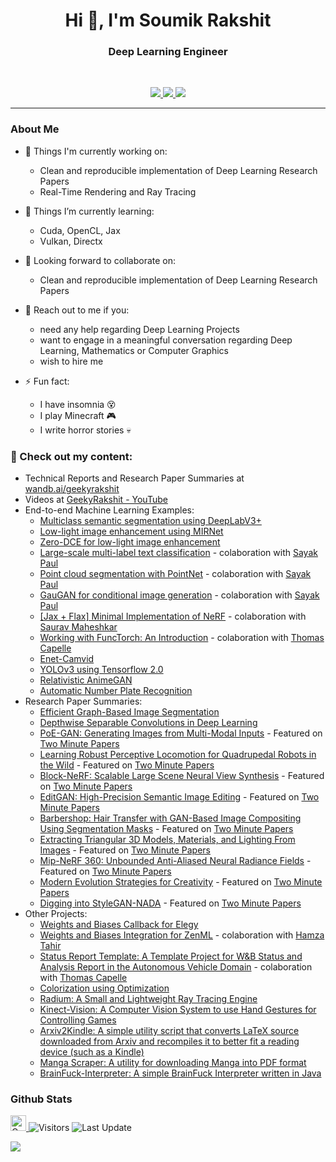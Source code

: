 <!-- Title -->
<h1 align="center">Hi 👋, I'm Soumik Rakshit</h1>
<h3 align="center">Deep Learning Engineer</h3>
<!-- End -->

<br>

<!-- Contacts -->
<p align="center">
   
   <a href="https://www.linkedin.com/in/soumikrakshit/">
      <img src="https://img.shields.io/badge/LinkedIn-Soumik--Rakshit-informational?style=for-the-badge&labelColor=black&logo=linkedin&logoColor=0077b5&&color=0077b5"/>
  </a>
   
   <a href="mailto:19soumik.rakshit96@gmail.com">
  <img src="https://img.shields.io/badge/Gmail-19soumik.rakshit96@gmail.com-informational?style=for-the-badge&labelColor=black&logoColor=d14836&logo=gmail&color=d14836"/>
  </a>
  
  <a href="https://twitter.com/soumikRakshit96">
  <img src="https://img.shields.io/badge/Twitter-@soumikRakshit96-informational?style=for-the-badge&labelColor=black&logo=twitter&logoColor=#1DA1F2&color=1da1f2">
  </a>
</p>
<!-- End -->

---

<!-- about-me -->
### About Me

- 🔭 Things I'm currently working on:
   - Clean and reproducible implementation of Deep Learning Research Papers
   - Real-Time Rendering and Ray Tracing

- 🌱 Things I’m currently learning:
   - Cuda, OpenCL, Jax
   - Vulkan, Directx

- 👬 Looking forward to collaborate on:
   - Clean and reproducible implementation of Deep Learning Research Papers

- 💬 Reach out to me if you:
   - need any help regarding Deep Learning Projects
   - want to engage in a meaningful conversation regarding Deep Learning, Mathematics or Computer Graphics 
   - wish to hire me

- ⚡ Fun fact:
   - I have insomnia 😵
   - I play Minecraft 🎮
   - I write horror stories 💀
<!-- about-me-end -->

<!-- content -->
### 📘 Check out my content:

- Technical Reports and Research Paper Summaries at [wandb.ai/geekyrakshit](https://wandb.ai/geekyrakshit)
- Videos at [GeekyRakshit - YouTube](https://www.youtube.com/channel/UC968ESa0PKiJl9e3CyIRFZQ)
- End-to-end Machine Learning Examples:
   - [Multiclass semantic segmentation using DeepLabV3+](https://keras.io/examples/)
   - [Low-light image enhancement using MIRNet](https://keras.io/examples/vision/mirnet/)
   - [Zero-DCE for low-light image enhancement](https://keras.io/examples/vision/zero_dce/)
   - [Large-scale multi-label text classification](https://keras.io/examples/nlp/multi_label_classification/) - colaboration with [Sayak Paul](https://github.com/sayakpaul)
   - [Point cloud segmentation with PointNet](https://keras.io/examples/vision/pointnet_segmentation/) - colaboration with [Sayak Paul](https://github.com/sayakpaul)
   - [GauGAN for conditional image generation](https://keras.io/examples/generative/gaugan/) - colaboration with [Sayak Paul](https://github.com/sayakpaul)
   - [[Jax + Flax] Minimal Implementation of NeRF](https://wandb.ai/wandb/nerf-jax/reports/Implementing-NeRF-in-JAX--VmlldzoxODA2NDk2) - colaboration with [Saurav Maheshkar](https://wandb.ai/sauravm)
   - [Working with FuncTorch: An Introduction](https://wandb.ai/functorch-examples/functorch-examples/reports/Working-with-FuncTorch-An-Introduction--VmlldzoxNzMxNDI1) - colaboration with [Thomas Capelle](https://github.com/tcapelle)
   - [Enet-Camvid](https://soumik12345.github.io/blog/computervision/deeplearning/pytorch/segmentation/2020/05/05/enet-camvid.html)
   - [YOLOv3 using Tensorflow 2.0](https://soumik12345.github.io/blog/computervision/deeplearning/tensorflow2/2020/04/13/yolo-v3-using-tensorflow-2-0.html)
   - [Relativistic AnimeGAN](https://soumik12345.github.io/blog/computervision/deeplearning/gan/anime/keras/python/tensorflow/2019/07/22/relativistic-anime-gan.html)
   - [Automatic Number Plate Recognition](https://soumik12345.github.io/blog/computervision/deeplearning/anpr/numberplate/convolution/recurrent/keras/python/tensorflow/2020/04/13/anpr.html)
- Research Paper Summaries:
   - [Efficient Graph-Based Image Segmentation](https://soumik12345.github.io/blog/computervision/segmentation/maths/python/2020/09/17/efficient-graph-based-image-segmentation.html)
   - [Depthwise Separable Convolutions in Deep Learning](https://soumik12345.github.io/blog/cnn/computervision/convolution/deeplearning/2019/10/19/depthwise-seperable-convolution.html)
   - [PoE-GAN: Generating Images from Multi-Modal Inputs](https://wandb.ai/geekyrakshit/poegan/reports/PoE-GAN-Generating-Images-from-Multi-Modal-Inputs--VmlldzoxNTA5MzUx?galleryTag=computer-vision) - Featured on [Two Minute Papers](https://www.youtube.com/watch?v=eaSTGOgO-ss&t=1s)
   - [Learning Robust Perceptive Locomotion for Quadrupedal Robots in the Wild](https://wandb.ai/geekyrakshit/robust-perception-locomotion/reports/Learning-Robust-Perceptive-Locomotion-for-Quadrupedal-Robots-in-the-Wild--VmlldzoxNjI0NjUy) - Featured on [Two Minute Papers](https://www.youtube.com/watch?v=XM-rKTOyD_k)
   - [Block-NeRF: Scalable Large Scene Neural View Synthesis](https://wandb.ai/geekyrakshit/block-nerf/reports/Block-NeRF-Scalable-Large-Scene-Neural-View-Synthesis--VmlldzoxNjIyMzI4) - Featured on [Two Minute Papers](https://www.youtube.com/watch?v=8AZhcnWOK7M&t=11s)
   - [EditGAN: High-Precision Semantic Image Editing](https://wandb.ai/geekyrakshit/editgan/reports/EditGAN-High-Precision-Semantic-Image-Editing--VmlldzoxNzc1MDYw) - Featured on [Two Minute Papers](https://www.youtube.com/watch?v=cS4jCvzey-4)
   - [Barbershop: Hair Transfer with GAN-Based Image Compositing Using Segmentation Masks](https://wandb.ai/geekyrakshit/barbershop/reports/Barbershop-Hair-Transfer-with-GAN-Based-Image-Compositing-Using-Segmentation-Masks--VmlldzoxNzk0OTY3) - Featured on [Two Minute Papers](https://www.youtube.com/watch?v=YNY_ZEuDncM)
   - [Extracting Triangular 3D Models, Materials, and Lighting From Images](https://wandb.ai/geekyrakshit/Extracting%20Triangular%203D%20Models/reports/Extracting-Triangular-3D-Models-Materials-and-Lighting-From-Images--VmlldzoxOTQ2MDEy) - Featured on [Two Minute Papers](https://www.youtube.com/watch?v=5j8I7V6blqM)
   - [Mip-NeRF 360: Unbounded Anti-Aliased Neural Radiance Fields](https://wandb.ai/geekyrakshit/mip-nerf-360/reports/Mip-NeRF-360-Unbounded-Anti-Aliased-Neural-Radiance-Fields--VmlldzoxOTc4Mjk4?utm_source=youtube&utm_medium=video&utm_campaign=2mp&utm_content=Mip-NeRF) - Featured on [Two Minute Papers](https://www.youtube.com/watch?v=N-Pf9lCFi4E)
   - [Modern Evolution Strategies for Creativity](https://wandb.ai/geekyrakshit/es-clip/reports/Modern-Evolution-Strategies-for-Creativity--VmlldzoyMDU3NTQ2?galleryTag=tmp) - Featured on [Two Minute Papers](https://www.youtube.com/watch?v=a0ubtHxj1UA)
   - [Digging into StyleGAN-NADA](https://wandb.ai/geekyrakshit/stylegan-nada/reports/Digging-into-StyleGAN-NADA--VmlldzoyMjA5MDU1) - Featured on [Two Minute Papers](https://www.youtube.com/watch?v=MO2K0JXAedM)
- Other Projects:
   - [Weights and Biases Callback for Elegy](https://github.com/poets-ai/elegy/pull/220)
   - [Weights and Biases Integration for ZenML](https://github.com/zenml-io/zenml/pull/518) - colaboration with [Hamza Tahir](https://github.com/htahir1)
   - [Status Report Template: A Template Project for W&B Status and Analysis Report in the Autonomous Vehicle Domain](https://github.com/soumik12345/Wandb-Status-Report-Template) - colaboration with [Thomas Capelle](https://github.com/tcapelle)
   - [Colorization using Optimization](https://github.com/soumik12345/colorization-using-optimization)
   - [Radium: A Small and Lightweight Ray Tracing Engine](https://github.com/soumik12345/Radium)
   - [Kinect-Vision: A Computer Vision System to use Hand Gestures for Controlling Games](https://github.com/soumik12345/Kinect-Vision)
   - [Arxiv2Kindle: A simple utility script that converts LaTeX source downloaded from Arxiv and recompiles it to better fit a reading device (such as a Kindle)](https://github.com/soumik12345/Arxiv2Kindle)
   - [Manga Scraper: A utility for downloading Manga into PDF format](https://github.com/soumik12345/Manga-Scraper)
   - [BrainFuck-Interpreter: A simple BrainFuck Interpreter written in Java](https://github.com/soumik12345/BrainFuck-Interpreter)
<!-- content-end -->

### Github Stats

<p>
   <a href="https://img.shields.io/github/followers/soumik12345?label=Follow&style=social">
      <img alt="Coverage" src="https://img.shields.io/github/followers/soumik12345?label=Follow&style=social" height="25">
   </a>
   <img alt="Visitors" src="https://komarev.com/ghpvc/?username=soumik12345&style=flat&labelColor=black&logo=github&label=PROFILE+VIEWS&color=29bf12">
   <img alt="Last Update" src="https://img.shields.io/github/last-commit/soumik12345/soumik12345?logo=markdown&label=LAST+UPDATE&color=29bf12&style=flat">
</p>

![](https://github-readme-stats.vercel.app/api?username=soumik12345&count_private=true&show_icons=true&count_private=true)
